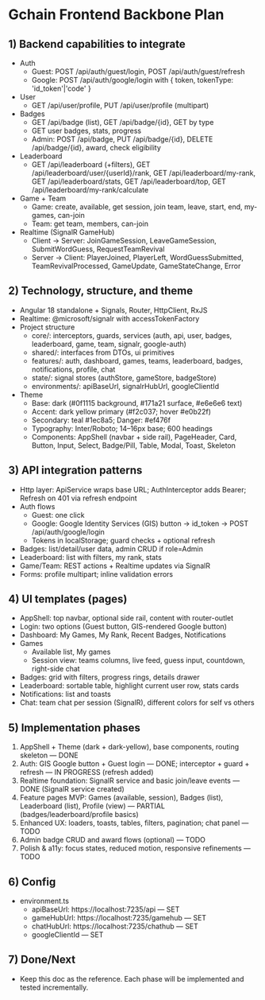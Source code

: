 # Gchain Frontend Backbone Plan

## 1) Backend capabilities to integrate

- Auth
  - Guest: POST /api/auth/guest/login, POST /api/auth/guest/refresh
  - Google: POST /api/auth/google/login with { token, tokenType: 'id_token'|'code' }
- User
  - GET /api/user/profile, PUT /api/user/profile (multipart)
- Badges
  - GET /api/badge (list), GET /api/badge/{id}, GET by type
  - GET user badges, stats, progress
  - Admin: POST /api/badge, PUT /api/badge/{id}, DELETE /api/badge/{id}, award, check eligibility
- Leaderboard
  - GET /api/leaderboard (+filters), GET /api/leaderboard/user/{userId}/rank, GET /api/leaderboard/my-rank, GET /api/leaderboard/stats, GET /api/leaderboard/top, GET /api/leaderboard/my-rank/calculate
- Game + Team
  - Game: create, available, get session, join team, leave, start, end, my-games, can-join
  - Team: get team, members, can-join
- Realtime (SignalR GameHub)
  - Client → Server: JoinGameSession, LeaveGameSession, SubmitWordGuess, RequestTeamRevival
  - Server → Client: PlayerJoined, PlayerLeft, WordGuessSubmitted, TeamRevivalProcessed, GameUpdate, GameStateChange, Error

## 2) Technology, structure, and theme

- Angular 18 standalone + Signals, Router, HttpClient, RxJS
- Realtime: @microsoft/signalr with accessTokenFactory
- Project structure
  - core/: interceptors, guards, services (auth, api, user, badges, leaderboard, game, team, signalr, google-auth)
  - shared/: interfaces from DTOs, ui primitives
  - features/: auth, dashboard, games, teams, leaderboard, badges, notifications, profile, chat
  - state/: signal stores (authStore, gameStore, badgeStore)
  - environments/: apiBaseUrl, signalrHubUrl, googleClientId
- Theme
  - Base: dark (#0f1115 background, #171a21 surface, #e6e6e6 text)
  - Accent: dark yellow primary (#f2c037; hover #e0b22f)
  - Secondary: teal #1ec8a5; Danger: #ef476f
  - Typography: Inter/Roboto; 14–16px base; 600 headings
  - Components: AppShell (navbar + side rail), PageHeader, Card, Button, Input, Select, Badge/Pill, Table, Modal, Toast, Skeleton

## 3) API integration patterns

- Http layer: ApiService wraps base URL; AuthInterceptor adds Bearer; Refresh on 401 via refresh endpoint
- Auth flows
  - Guest: one click
  - Google: Google Identity Services (GIS) button → id_token → POST /api/auth/google/login
  - Tokens in localStorage; guard checks + optional refresh
- Badges: list/detail/user data, admin CRUD if role=Admin
- Leaderboard: list with filters, my rank, stats
- Game/Team: REST actions + Realtime updates via SignalR
- Forms: profile multipart; inline validation errors

## 4) UI templates (pages)

- AppShell: top navbar, optional side rail, content with router-outlet
- Login: two options (Guest button, GIS-rendered Google button)
- Dashboard: My Games, My Rank, Recent Badges, Notifications
- Games
  - Available list, My games
  - Session view: teams columns, live feed, guess input, countdown, right-side chat
- Badges: grid with filters, progress rings, details drawer
- Leaderboard: sortable table, highlight current user row, stats cards
- Notifications: list and toasts
- Chat: team chat per session (SignalR), different colors for self vs others

## 5) Implementation phases

1. AppShell + Theme (dark + dark-yellow), base components, routing skeleton — DONE
2. Auth: GIS Google button + Guest login — DONE; interceptor + guard + refresh — IN PROGRESS (refresh added)
3. Realtime foundation: SignalR service and basic join/leave events — DONE (SignalR service created)
4. Feature pages MVP: Games (available, session), Badges (list), Leaderboard (list), Profile (view) — PARTIAL (badges/leaderboard/profile basics)
5. Enhanced UX: loaders, toasts, tables, filters, pagination; chat panel — TODO
6. Admin badge CRUD and award flows (optional) — TODO
7. Polish & a11y: focus states, reduced motion, responsive refinements — TODO

## 6) Config

- environment.ts
  - apiBaseUrl: https://localhost:7235/api — SET
  - gameHubUrl: https://localhost:7235/gamehub — SET
  - chatHubUrl: https://localhost:7235/chathub — SET
  - googleClientId — SET

## 7) Done/Next

- Keep this doc as the reference. Each phase will be implemented and tested incrementally.
